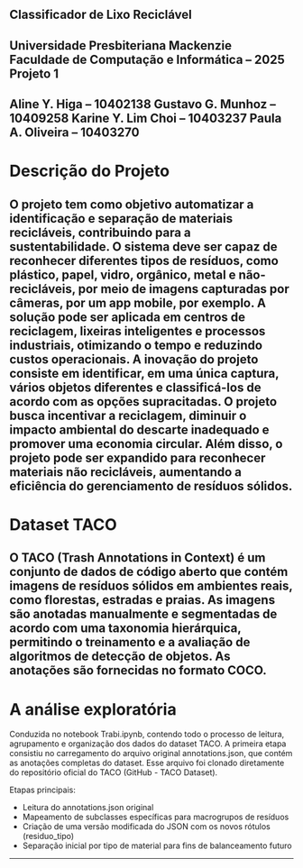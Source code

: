 ## Classificador de Lixo Reciclável
Universidade Presbiteriana Mackenzie
Faculdade de Computação e Informática – 2025
Projeto 1
------------------------------------------------------------------------------------------------------------------------
Aline Y. Higa – 10402138
Gustavo G. Munhoz – 10409258
Karine Y. Lim Choi – 10403237
Paula A. Oliveira – 10403270
------------------------------------------------------------------------------------------------------------------------
# Descrição do Projeto
O projeto tem como objetivo automatizar a identificação e separação de materiais recicláveis, contribuindo para a sustentabilidade. O sistema deve ser capaz de reconhecer diferentes tipos de resíduos, como plástico, papel, vidro, orgânico, metal e não-recicláveis, por meio de imagens capturadas por câmeras, por um app mobile, por exemplo. A solução pode ser aplicada em centros de reciclagem, lixeiras inteligentes e processos industriais, otimizando o tempo e reduzindo custos operacionais. A inovação do projeto consiste em identificar, em uma única captura, vários objetos diferentes e classificá-los de acordo com as opções supracitadas. O projeto busca incentivar a reciclagem, diminuir o impacto ambiental do descarte inadequado e promover uma economia circular. Além disso, o projeto pode ser expandido para reconhecer materiais não recicláveis, aumentando a eficiência do gerenciamento de resíduos sólidos.
------------------------------------------------------------------------------------------------------------------------
# Dataset TACO
​O TACO (Trash Annotations in Context) é um conjunto de dados de código aberto que contém imagens de resíduos sólidos em ambientes reais, como florestas, estradas e praias. As imagens são anotadas manualmente e segmentadas de acordo com uma taxonomia hierárquica, permitindo o treinamento e a avaliação de algoritmos de detecção de objetos. As anotações são fornecidas no formato COCO.
------------------------------------------------------------------------------------------------------------------------
# A análise exploratória
Conduzida no notebook Trabi.ipynb, contendo todo o processo de leitura, agrupamento e organização dos dados do dataset TACO. A primeira etapa consistiu no carregamento do arquivo original annotations.json, que contém as anotações completas do dataset. Esse arquivo foi clonado diretamente do repositório oficial do TACO (GitHub - TACO Dataset).

Etapas principais:
- Leitura do annotations.json original
- Mapeamento de subclasses específicas para macrogrupos de resíduos
- Criação de uma versão modificada do JSON com os novos rótulos (residuo_tipo)
- Separação inicial por tipo de material para fins de balanceamento futuro
------------------------------------------------------------------------------------------------------------------------
